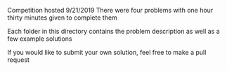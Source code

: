 Competition hosted 9/21/2019
There were four problems with one hour thirty minutes given to complete them

Each folder in this directory contains the problem description as well as a few example solutions

If you would like to submit your own solution, feel free to make a pull request
